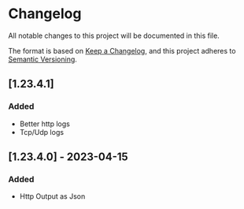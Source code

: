 # Changelog

All notable changes to this project will be documented in this file.

The format is based on [Keep a Changelog](https://keepachangelog.com/en/1.0.0/),
and this project adheres to [Semantic Versioning](https://semver.org/spec/v2.0.0.html).

## [1.23.4.1]

### Added

- Better http logs
- Tcp/Udp logs

## [1.23.4.0] - 2023-04-15

### Added

- Http Output as Json
